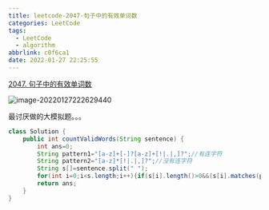 ```yaml
---
title: leetcode-2047-句子中的有效单词数
categories: LeetCode
tags:
  - LeetCode
  - algorithm
abbrlink: c0f6ca1
date: 2022-01-27 22:25:55
---
```


[2047. 句子中的有效单词数](https://leetcode-cn.com/problems/number-of-valid-words-in-a-sentence/)

![image-20220127222629440](https://gitee.com/cao_ziqiang/img/raw/master/20220127222629.png)

最讨厌做的大模拟题。。。

```java
class Solution {
    public int countValidWords(String sentence) {
        int ans=0;
        String pattern1="[a-z]+[-]?[a-z]+[!|.|,]?";//有连字符
        String pattern2="[a-z]*[!|.|,]?";//没有连字符
        String s[]=sentence.split(" ");
        for(int i=0;i<s.length;i++){if(s[i].length()>0&&(s[i].matches(pattern1)||s[i].matches(pattern2))){ans++;}}
        return ans;
    }
}
```


